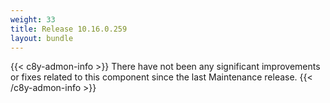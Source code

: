 ```yaml
---
weight: 33
title: Release 10.16.0.259
layout: bundle
---
```


<!--10.16.0.257-10.16.0.259-->


{{< c8y-admon-info >}}
There have not been any significant improvements or fixes related to this component since the last Maintenance release.
{{< /c8y-admon-info >}}
